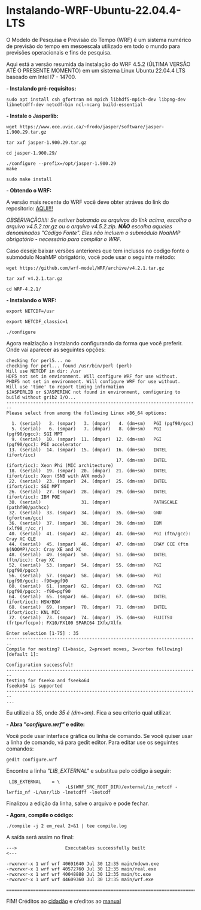 # Instalando-WRF-Ubuntu-22.04.4-LTS

O Modelo de Pesquisa e Previsão do Tempo (WRF) é um sistema numérico de previsão do tempo em mesoescala utilizado em todo o mundo para previsões operacionais e fins de pesquisa.

Aqui está a versão resumida da instalação do WRF 4.5.2 (ÚLTIMA VERSÃO ATÉ O PRESENTE MOMENTO) em um sistema Linux Ubuntu 22.04.4 LTS baseado em Intel I7 - 14700.

**- Instalando pré-requisitos:**

```
sudo apt install csh gfortran m4 mpich libhdf5-mpich-dev libpng-dev libnetcdff-dev netcdf-bin ncl-ncarg build-essential
```

**- Instale o Jasperlib:**

```
wget https://www.ece.uvic.ca/~frodo/jasper/software/jasper-1.900.29.tar.gz
```
```
tar xvf jasper-1.900.29.tar.gz 
```
```
cd jasper-1.900.29/
```
```
./configure --prefix=/opt/jasper-1.900.29
make
```
```
sudo make install
```

**- Obtendo o WRF:**

A versão mais recente do WRF você deve obter atráves do link do repositorio:
[AQUI!!!](https://github.com/wrf-model/WRF/releases/tag/v4.5.2)

_OBSERVAÇÃO!!!!: Se estiver baixando os arquivos do link acima, escolha o arquivo v4.5.2.tar.gz ou o arquivo v4.5.2.zip. **NÃO** escolha aqueles denominados "Código Fonte". Eles não incluem o submódulo NoahMP obrigatório - necessário para compilar o WRF._

Caso deseje baixar versões anteriores que tem inclusos no codigo fonte o submódulo NoahMP obrigatório, você pode usar o seguinte método:
```
wget https://github.com/wrf-model/WRF/archive/v4.2.1.tar.gz
```
```
tar xvf v4.2.1.tar.gz
```
```
cd WRF-4.2.1/
```

**- Instalando o WRF:**

```
export NETCDF=/usr
```
```
export NETCDF_classic=1
```
```
./configure
```
Agora realziação a instalando configurando da forma que você preferir. Onde vai aparecer as seguintes opções:

```
checking for perl5... no
checking for perl... found /usr/bin/perl (perl)
Will use NETCDF in dir: /usr
HDF5 not set in environment. Will configure WRF for use without.
PHDF5 not set in environment. Will configure WRF for use without.
Will use 'time' to report timing information
$JASPERLIB or $JASPERINC not found in environment, configuring to build without grib2 I/O...
------------------------------------------------------------------------
Please select from among the following Linux x86_64 options:

  1. (serial)   2. (smpar)   3. (dmpar)   4. (dm+sm)   PGI (pgf90/gcc)
  5. (serial)   6. (smpar)   7. (dmpar)   8. (dm+sm)   PGI (pgf90/pgcc): SGI MPT
  9. (serial)  10. (smpar)  11. (dmpar)  12. (dm+sm)   PGI (pgf90/gcc): PGI accelerator
 13. (serial)  14. (smpar)  15. (dmpar)  16. (dm+sm)   INTEL (ifort/icc)
                                         17. (dm+sm)   INTEL (ifort/icc): Xeon Phi (MIC architecture)
 18. (serial)  19. (smpar)  20. (dmpar)  21. (dm+sm)   INTEL (ifort/icc): Xeon (SNB with AVX mods)
 22. (serial)  23. (smpar)  24. (dmpar)  25. (dm+sm)   INTEL (ifort/icc): SGI MPT
 26. (serial)  27. (smpar)  28. (dmpar)  29. (dm+sm)   INTEL (ifort/icc): IBM POE
 30. (serial)               31. (dmpar)                PATHSCALE (pathf90/pathcc)
 32. (serial)  33. (smpar)  34. (dmpar)  35. (dm+sm)   GNU (gfortran/gcc)
 36. (serial)  37. (smpar)  38. (dmpar)  39. (dm+sm)   IBM (xlf90_r/cc_r)
 40. (serial)  41. (smpar)  42. (dmpar)  43. (dm+sm)   PGI (ftn/gcc): Cray XC CLE
 44. (serial)  45. (smpar)  46. (dmpar)  47. (dm+sm)   CRAY CCE (ftn $(NOOMP)/cc): Cray XE and XC
 48. (serial)  49. (smpar)  50. (dmpar)  51. (dm+sm)   INTEL (ftn/icc): Cray XC
 52. (serial)  53. (smpar)  54. (dmpar)  55. (dm+sm)   PGI (pgf90/pgcc)
 56. (serial)  57. (smpar)  58. (dmpar)  59. (dm+sm)   PGI (pgf90/gcc): -f90=pgf90
 60. (serial)  61. (smpar)  62. (dmpar)  63. (dm+sm)   PGI (pgf90/pgcc): -f90=pgf90
 64. (serial)  65. (smpar)  66. (dmpar)  67. (dm+sm)   INTEL (ifort/icc): HSW/BDW
 68. (serial)  69. (smpar)  70. (dmpar)  71. (dm+sm)   INTEL (ifort/icc): KNL MIC
 72. (serial)  73. (smpar)  74. (dmpar)  75. (dm+sm)   FUJITSU (frtpx/fccpx): FX10/FX100 SPARC64 IXfx/Xlfx

Enter selection [1-75] : 35
------------------------------------------------------------------------
Compile for nesting? (1=basic, 2=preset moves, 3=vortex following) [default 1]: 

Configuration successful! 
------------------------------------------------------------------------
testing for fseeko and fseeko64
fseeko64 is supported
------------------------------------------------------------------------
...
```
Eu utilizei a 35, onde _35 é (dm+sm)_. Fica a seu críterio qual utilizar.

**- Abra _"configure.wrf"_ e edite:**

Você pode usar interface gráfica ou linha de comando. Se você quiser usar a linha de comando, vá para gedit editor. Para editar use os seguintes comandos:
```
gedit configure.wrf
```
Encontre a linha _"LIB_EXTERNAL"_ e substitua pelo código à seguir:
```
 LIB_EXTERNAL    = \
                      -L$(WRF_SRC_ROOT_DIR)/external/io_netcdf -lwrfio_nf -L/usr/lib -lnetcdff -lnetcdf     
```
Finalizou a edição da linha, salve o arquivo e pode fechar.

**- Agora, compile o código:**
```
./compile -j 2 em_real 2>&1 | tee compile.log
```
A saída será assim no final:
```
--->                  Executables successfully built                  <---
 
-rwxrwxr-x 1 wrf wrf 40691640 Jul 30 12:35 main/ndown.exe
-rwxrwxr-x 1 wrf wrf 40572760 Jul 30 12:35 main/real.exe
-rwxrwxr-x 1 wrf wrf 40048888 Jul 30 12:35 main/tc.exe
-rwxrwxr-x 1 wrf wrf 44609360 Jul 30 12:35 main/wrf.exe
 
==========================================================================
```

FIM!
Créditos ao [cidadão](https://pratiman-91.github.io/2020/07/28/Installing-WRF-4.2.1-on-Ubuntu-LTS-20.04.html) e cŕeditos ao [manual](https://pratiman-91.github.io/2020/07/28/Installing-WRF-4.2.1-on-Ubuntu-LTS-20.04.html)
